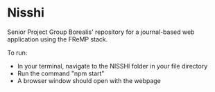# Nisshi
Senior Project Group Borealis' repository for a journal-based web application using the FReMP stack.

To run: 
- In your terminal, navigate to the NISSHI folder in your file directory
- Run the command "npm start"
- A browser window should open with the webpage
